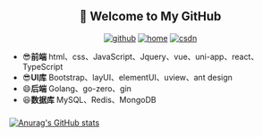 <h2 align="center">👋 Welcome to My GitHub</h2>
<p align="center">
  <a href="https://github.com/yh-zero"><img src="https://img.shields.io/badge/GitHub-24292e" alt="github"></a>
  <a href="https://github.com/yh-zero"><img src="https://img.shields.io/badge/home-1-orange" alt="home"></a>
  <a href="https://github.com/yh-zero"><img src="https://img.shields.io/badge/CSDN-cf000e" alt="csdn"></a>
</p>


<!--<img align='right' src="https://cdn.jsdelivr.net/gh/eternidad33/picbed/img/883711.jpg" width="230">-->

- 😎**前端** html、css、JavaScript、Jquery、vue、uni-app、react、TypeScript
- 😎**UI库** Bootstrap、layUI、elementUI、uview、ant design
- 😄**后端** Golang、go-zero、gin
- 😆**数据库** MySQL、Redis、MongoDB

###

[![Anurag's GitHub stats](https://github-readme-stats.vercel.app/api?username=yh-zero)](https://github-readme-stats.vercel.app/api?username=yh-zero)
